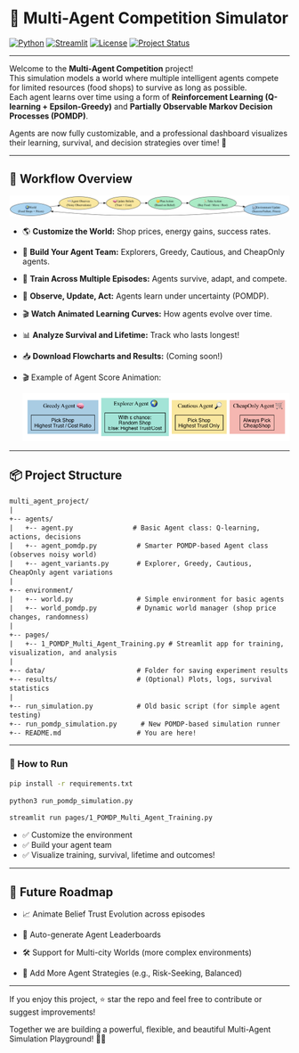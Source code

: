 # 🧠 Multi-Agent Competition Simulator

[![Python](https://img.shields.io/badge/Python-3.10+-blue.svg)](https://www.python.org/downloads/release/python-3100/)
[![Streamlit](https://img.shields.io/badge/Built%20with-Streamlit-FF4B4B.svg)](https://streamlit.io/)
[![License](https://img.shields.io/badge/License-MIT-green.svg)](LICENSE)
[![Project Status](https://img.shields.io/badge/Status-Active-brightgreen.svg)]()

---

Welcome to the **Multi-Agent Competition** project!  
This simulation models a world where multiple intelligent agents compete for limited resources (food shops) to survive as long as possible.  
Each agent learns over time using a form of **Reinforcement Learning (Q-learning + Epsilon-Greedy)** and **Partially Observable Markov Decision Processes (POMDP)**.

Agents are now fully customizable, and a professional dashboard visualizes their learning, survival, and decision strategies over time! 🚀

---

## 🧠 Workflow Overview

![Workflow Overview](./pomdp_flowchart.png)


- 🌎 **Customize the World:** Shop prices, energy gains, success rates.
- 👥 **Build Your Agent Team:** Explorers, Greedy, Cautious, and CheapOnly agents.
- 🔁 **Train Across Multiple Episodes:** Agents survive, adapt, and compete.
- 🧠 **Observe, Update, Act:** Agents learn under uncertainty (POMDP).
- 🎬 **Watch Animated Learning Curves:** How agents evolve over time.
- 📊 **Analyze Survival and Lifetime:** Track who lasts longest!
- 📥 **Download Flowcharts and Results:** (Coming soon!)
- 🎬 Example of Agent Score Animation:
  
  ![Workflow Overview](./agent_strategies_flowchart.png)
---

## 📦 Project Structure

```plaintext
multi_agent_project/
|
+-- agents/
|   +-- agent.py               # Basic Agent class: Q-learning, actions, decisions
|   +-- agent_pomdp.py          # Smarter POMDP-based Agent class (observes noisy world)
|   +-- agent_variants.py       # Explorer, Greedy, Cautious, CheapOnly agent variations
|
+-- environment/
|   +-- world.py                # Simple environment for basic agents
|   +-- world_pomdp.py          # Dynamic world manager (shop price changes, randomness)
|
+-- pages/
|   +-- 1_POMDP_Multi_Agent_Training.py # Streamlit app for training, visualization, and analysis
|
+-- data/                       # Folder for saving experiment results
+-- results/                    # (Optional) Plots, logs, survival statistics
|
+-- run_simulation.py           # Old basic script (for simple agent testing)
+-- run_pomdp_simulation.py      # New POMDP-based simulation runner
+-- README.md                   # You are here!
```

---
### 🚀 How to Run
```bash
pip install -r requirements.txt
```

```bash
python3 run_pomdp_simulation.py
```

```bash
streamlit run pages/1_POMDP_Multi_Agent_Training.py
```
- ✅ Customize the environment
- ✅ Build your agent team
- ✅ Visualize training, survival, lifetime and outcomes!

---
## 📢 Future Roadmap
- 📈 Animate Belief Trust Evolution across episodes

- 🥇 Auto-generate Agent Leaderboards

- 🛠️ Support for Multi-city Worlds (more complex environments)

- 🧪 Add More Agent Strategies (e.g., Risk-Seeking, Balanced)

---
If you enjoy this project, ⭐ star the repo and feel free to contribute or suggest improvements!

Together we are building a powerful, flexible, and beautiful Multi-Agent Simulation Playground! 🚀🔥
